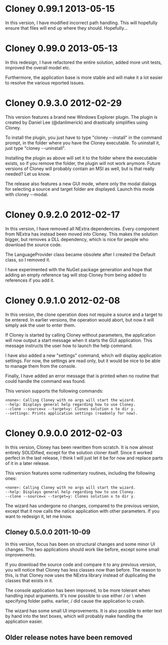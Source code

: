 Cloney 0.99.1		2013-05-15
==============================

In this version, I have modified incorrect path handling. This
will hopefully ensure that files will end up where they should.
Hopefully...



Cloney 0.99.0		2013-05-13
==============================

In this redesign, I have refactored the entire solution, added
more unit tests, improved the overall model etc.

Furthermore, the application base is more stable and will make
it a lot easier to resolve the various reported issues.



Cloney 0.9.3.0		2012-02-29
==============================

This version features a brand new Windows Explorer plugin. The
plugin is created by Daniel Lee (@danlimerick) and drastically
simplifies using Cloney.

To install the plugin, you just have to type "cloney --install"
in the command prompt, in the folder where you have the Cloney
executable. To uninstall it, just type "cloney --uninstall".

Installing the plugin as above will set it to the folder where
the executable exists, so if you remove the folder, the plugin
will not work anymore. Future versions of Cloney will probably
contain an MSI as well, but is that really needed? Let us know.

The release also features a new GUI mode, where only the modal
dialogs for selecting a source and target folder are displayed.
Launch this mode with cloney --modal. 



Cloney 0.9.2.0		2012-02-17
==============================

In this version, I have removed all NExtra dependencies. Every
component from NExtra has instead been moved into Cloney. This
makes the solution bigger, but removes a DLL dependency, which
is nice for people who download the source code.

The LanguageProvider class became obsolete after I created the
Default class, so I removed it.

I have experimented with the NuGet package generation and hope
that adding an empty reference tag will stop Cloney from being
added to references if you add it.



Cloney 0.9.1.0		2012-02-08
==============================

In this version, the clone operation does not require a source
and a target to be entered. In earlier versions, the operation
would abort, but now it will simply ask the user to enter them.

If Cloney is started by calling Cloney without parameters, the
application will now output a start message when it starts the
GUI application. This message instructs the user how to launch
the help command.

I have also added a new "settings" command, which will display
application settings. For now, the settings are read only, but
it would be nice to be able to manage them from the console.

Finally, I have added an error message that is printed when no
routine that could handle the command was found.

This version supports the following commands:

	<none>: Calling Cloney with no args will start the wizard.
	--help: Displays general help regarding how to use Cloney.
	--clone --source=x --target=y: Clones solution x to dir y.
	--settings: Prints application settings (readonly for now).


Cloney 0.9.0.0		2012-02-03
==============================

In this version, Cloney has been rewritten from scratch. It is
now almost entirely SOLIDified, except for the solution cloner
itself. Since it worked perfect in the last release, I think I
will just let it be for now and replace parts of it in a later
release.

This version features some rudimentary routines, including the
following ones:

	<none>: Calling Cloney with no args will start the wizard.
	--help: Displays general help regarding how to use Cloney.
	--clone --source=x --target=y: Clones solution x to dir y.

The wizard has undergone no changes, compared to the previous
version, except that it now calls the natice application with
other parameters. If you want to redesign it, let me know.



Cloney 0.5.0.0		2011-10-09
------------------------------

In this version, focus has been on structural changes and some
minor UI changes. The two applications should work like before,
except some small improvements.

If you download the source code and compare it to any previous
version, you will notice that Cloney has less classes now than
before. The reason to this, is that Cloney now uses the NExtra
library instead of duplicating the classes that exists in it.

The console application has been improved, to be more tolerant
when handling input arguments. It's now possible to use either
/ or \\ when specifying folder paths. earlier, / did cause the
application to crash.

The wizard has some small UI improvements. It is also possible
to enter text by hand into the text boxes, which will probably
make handling the application easier.



Older release notes have been removed
-------------------------------------

